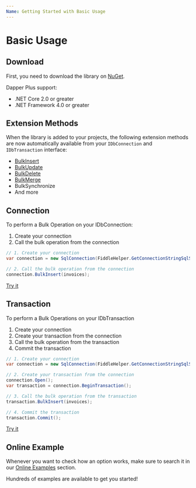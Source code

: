 ```yaml
---
Name: Getting Started with Basic Usage
---
```


# Basic Usage

## Download

First, you need to download the library on [NuGet](https://www.nuget.org/packages/Z.Dapper.Plus/).

Dapper Plus support:

- .NET Core 2.0 or greater
- .NET Framework 4.0 or greater

## Extension Methods

When the library is added to your projects, the following extension methods are now automatically available from your `IDbConnection` and `IDbTransaction` interface:

- [BulkInsert](/bulk-insert)
- [BulkUpdate](/bulk-update)
- [BulkDelete](/bulk-delete)
- [BulkMerge](/bulk-merge)
- BulkSynchronize
- And more

## Connection

To perform a Bulk Operation on your IDbConnection:

1. Create your connection
2. Call the bulk operation from the connection

```csharp
// 1. Create your connection
var connection = new SqlConnection(FiddleHelper.GetConnectionStringSqlServer());

// 2. Call the bulk operation from the connection
connection.BulkInsert(invoices);
```

[Try it](https://dotnetfiddle.net/joeOjo)

## Transaction

To perform a Bulk Operations on your IDbTransaction

1. Create your connection
2. Create your transaction from the connection
3. Call the bulk operation from the transaction
4. Commit the transaction

```csharp
// 1. Create your connection
var connection = new SqlConnection(FiddleHelper.GetConnectionStringSqlServer());

// 2. Create your transaction from the connection
connection.Open();
var transaction = connection.BeginTransaction();

// 3. Call the bulk operation from the transaction
transaction.BulkInsert(invoices);

// 4. Commit the transaction
transaction.Commit();
```

[Try it](https://dotnetfiddle.net/vytN0w)

## Online Example

Whenever you want to check how an option works, make sure to search it in our [Online Examples](/online-examples) section.

Hundreds of examples are available to get you started!
